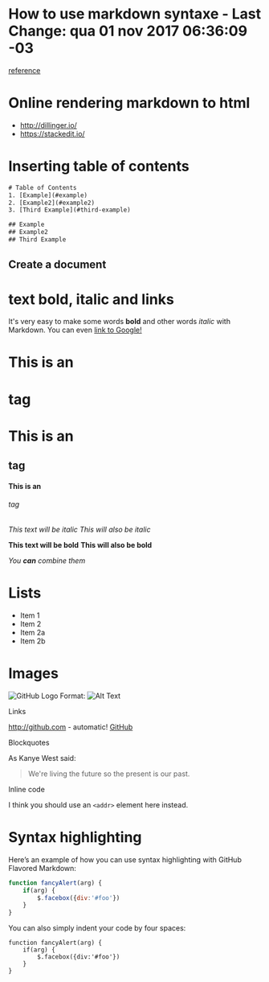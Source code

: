 # How to use markdown syntaxe - Last Change: qua 01 nov 2017 06:36:09 -03
[reference](https://daringfireball.net/projects/markdown/syntax)

# Online rendering markdown to html
* http://dillinger.io/
* https://stackedit.io/

# Inserting table of contents

```txt
# Table of Contents
1. [Example](#example)
2. [Example2](#example2)
3. [Third Example](#third-example)

## Example
## Example2
## Third Example
```

## <i class="icon-file"></i> Create a document

# text bold, italic and links

It's very easy to make some words **bold** and other words *italic* with
Markdown. You can even [link to Google!](http://google.com)

# This is an <h1> tag
# This is an <h2> tag
#### This is an <h6> tag

*This text will be italic*
_This will also be italic_

**This text will be bold**
__This will also be bold__

_You **can** combine them_

# Lists

* Item 1
* Item 2
* Item 2a
* Item 2b

# Images

![GitHub Logo](/images/logo.png)
Format: ![Alt Text](url)

Links

http://github.com - automatic!
[GitHub](http://github.com)

Blockquotes

As Kanye West said:

> We're living the future so
> the present is our past.

Inline code

I think you should use an
`<addr>` element here instead.

# Syntax highlighting

Here’s an example of how you can use syntax highlighting with GitHub Flavored Markdown:

```javascript
function fancyAlert(arg) {
    if(arg) {
        $.facebox({div:'#foo'})
    }
}
```

You can also simply indent your code by four spaces:

    function fancyAlert(arg) {
        if(arg) {
            $.facebox({div:'#foo'})
        }
    }



